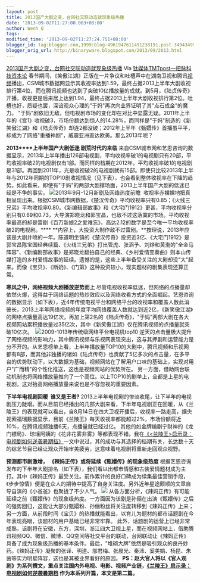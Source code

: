 ```yaml
---
layout: post
title: 2013国产大剧之变，台网社交联动造就现象级热播
date: '2013-09-02T11:27:00.003+08:00'
author: Wenh Q
tags:
modified_time: '2013-09-02T11:27:24.751+08:00'
blogger_id: tag:blogger.com,1999:blog-4961947611491238191.post-3494349935426521301
blogger_orig_url: http://binaryware.blogspot.com/2013/09/2013.html
---
```

[
2013国产大剧之变，台网社交联动造就现象级热播](http://www.tmtpost.com/60150.html)
Via [钛媒体TMTpost—把脉科技资本论](http://www.tmtpost.com/)
春节期间，《笑傲江湖》正版在一片争议和吐槽声中在湖南卫视和腾讯[视频](http://www.tmtpost.com/tag/%E8%A7%86%E9%A2%91 "查看 视频 中的全部文章")播出，CSM城市数据网显示其收视率达到1.59，最终占据2013上半年大剧收视排行第4位，而在腾讯视频也达到了突破10亿播放量的成就。到5月，《陆贞传奇》开播，收视更是后来居上达到1.94，最终占据2013上半年大剧收视排行第2位。吐槽也好，质疑也罢，深谙观众心理的"于妈"再次向业界证明了其"点石成金"的魔力。
"于妈"剧依旧无敌，但电视剧市场的变化却在对比中显露无疑。2011年上半年的《宫1》收视破3，市场份额达到惊人的14.28%，而同样是"于妈"制造的《新笑傲江湖》和《陆贞传奇》却连2都没破；2012年上半年《甄嬛传》首播虽平平，却成为了网络"重播神剧"，威震亚洲直达欧美。那么2013年呢？

**2013****上半年国产大剧低迷 剧荒时代的来临**
来自CSM城市网和艺恩咨询的数据显示，2013年上半年播出126部电视剧，平均收视率破1的电视剧只有20部，平均收视率破2的电视剧仅有1部。而同样的档期在2012年，平均收视率破1的电视剧是31部。再回到2011年，光是收视破2的电视剧就有15部。即使只比较2013年上半年与2012年同期的TOP10剧收视情况（见下表），也会看到整体收视率在下降的趋势。如此看来，即使有"于妈"的两部大剧撑场面，2013上半年国产大剧的低迷已经是不争的事实。
![2013年9月-12月新剧及网络热度前瞻](http://www.tmtpost.com/wp-content/uploads/2013/08/137784181379.jpg)
 收视率赤裸裸地把真相呈现出来。根据CSM城市网数据，《楚汉传奇》平均收视率只有0.85；《火线三兄弟》平均收视率0.80。《新编辑部故事》和《大宅门1912》更甚，平均收视率分别只有0.69和0.73，大导演郑晓龙和郭宝昌，也敌不过这落寞的市场。平均收视率最高的却是雷剧《百万新娘2之爱难忘》，高达2.12的数字是至今唯一平均收视率破2的电视剧。****
**内容上，大投资大制作敌不过雷剧。**按理说，2013年应该是大剧井喷的一年。陈道明坐镇的《楚汉传奇》投资近3亿、《大宅门1912》是郭宝昌陈宝国经典续篇、《火线三兄弟》打出管虎、张涵予、刘烨和黄渤的"全金马阵容"、《新编剧部故事》是郑晓龙翻拍自己的经典、《乡村爱情变奏曲》则本山传媒打造的乡村爱情故事的延续。遗憾的是，这些上半年备受关注的大剧却没"大"起来。而像《宝贝》、《断奶》、《门第》这种投资较小，现实题材的剧集表现还算正常。

**寒风之中，网络视频大剧播放逆势而上**
尽管电视收视率低迷，但网络的点播量却依然火爆，这得益于网络话题的热炒效应以及网络收看方式的全面崛起。艺恩咨询的数据显示（如下表），近4年传统电视平台和网络平台的收视率和覆盖人数此消彼长，2013上半年网络视频的年度平均网络覆盖人数就达到近2亿，《新笑傲江湖》的网络点播量高达19亿次，再加上第2名的《陆贞传奇》，"于妈"两部大剧在各大视频网站累积播放量过35亿次，其中《新笑傲江湖》仅在腾讯视频的点播量就突破10亿次。
 ![2009-1013年传统级网络平台电视机top10](http://www.tmtpost.com/wp-content/uploads/2013/08/137784182334.jpg)
逆天的点击量极大提升了网络视频的影响力，其中腾讯视频与乐视网表现突出，这与其押剧和运营能力是分不开的。从艺恩榜单上看，上半年播放量TOP10的大剧中，腾讯视频和乐视网都有8部，而其他非独播的诸如《陆贞传奇》也贡献了5亿多次的点击量，在多平台的优势联动下，以大数据为基础，视频网站在了解用户口味的基础上，实现对用户"广而精"的个性化推送，这也是视频网站的优势所在。
另一方面，借助网台联动机制也将网络播放量推向了一个高位。以上TOP10的剧单上，全都是上星的电视剧，这对抬高网络播放量来说也是不容忽视的重要因素。

**下半年电视剧回暖  谁又是王者?**
2013上半年电视剧的惨淡收尾，让下半年的电视剧压力陡增。而从目前已经播出的几部大剧来看，下半年电视剧正在回暖，从《兰陵王》的表现就可以看出，自8月14日在四大卫视开播后，收视率一路走高，据央视索福瑞数据显示，目前《兰陵王》每天收视率都能超过2%，市场份额将近10%，在腾讯视频独播6天，点播量就已经过亿。
其他的如金牌编剧宁财神的《龙门镖局》、琼瑶阿姨的《花非花雾非雾》等都表现不错。我在[《<兰陵王>启示录：电视剧如何逆袭暑期档》](http://www.tmtpost.com/58248.html "点击查看《<兰陵王>启示录：电视剧如何逆袭暑期档》全文")一文中说过，其的成功与其选择的档期有关，长达数十天的综艺节目已经让观众开始审美疲劳，这意味着电视剧将重新走回观众视野。

**预测都市剧激增， 《辣妈正传》或将延续《甄嬛传》的现象级热度**
根据艺恩咨询发布的下半年大剧排名（如下表），我们看以出都市情感和古装爱情题材成为主打。其中《辣妈正传》最受关注。前作累计的良好口碑成为续集最佳营销手段，《步步惊情》便是在众人的期待中提高了自身关注度。另外近年星途颇顺的文章自导自演的《小爸爸》也聚拢了不少人气。
[![](http://www.tmtpost.com/wp-content/uploads/2013/08/137784181379.jpg)](http://www.tmtpost.com/?attachment_id=60142)
从各方面分析，《辣妈正传》有可能延续之前《甄嬛传》的现象级热度。一方面因为该剧是孙俪在出演《甄嬛传》之后的强势回归，这能让大部分甄嬛粉、孙俪粉丝将关注度转移到《辣妈正传》上来；另一方面，从前段时间《宝贝》的热播就能看出，以育儿为题材的都市话题剧在今年表现亮眼，该题材的用户基础已经非常牢靠。
此外，话题剧的运营上已经非常成熟，该剧将在安徽，东方，深圳，浙江四大卫视上星，而在视频网站上，借助腾讯视频QQ、微信、微博、QQ空间等社交平台的联动，台网联动让《辣妈正传》具备了成为现象级热播的基本条件。最后，"堆砌大牌"依然是吸引观众的良丹妙药。《辣妈正传》凝聚的张译、明道、邬君梅、张晨光、秦沛、奚美娟、杨昆、朱茵等实力明星阵容，这也是其被业界看好的原因。
**PS：赵大官人将以《官人观剧》为系列撰文，重点关注国内外电视、电影、视频产业链，[《兰陵王》启示录：电视剧如何逆袭暑期档](http://www.tmtpost.com/58248.html)
作为本系列开篇，本文是第二篇。**
